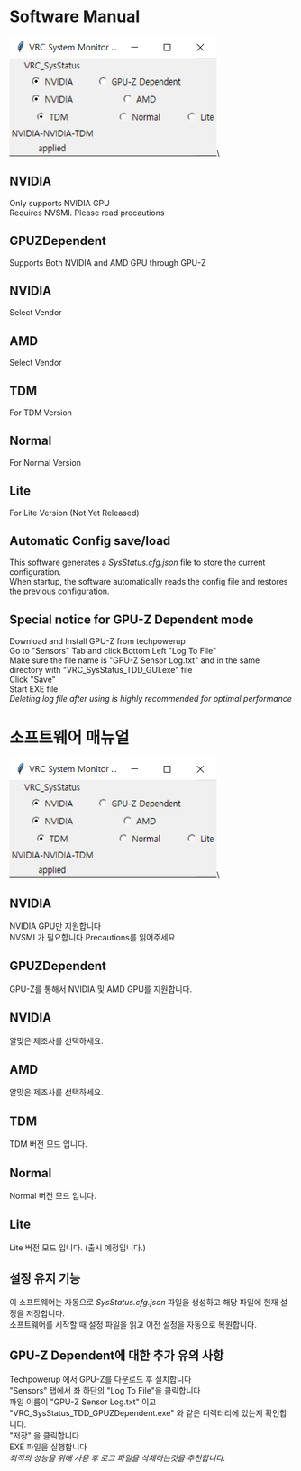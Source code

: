 # Software Manual
![](./ManualAssets/OSCSoftware.png)\
## NVIDIA
Only supports NVIDIA GPU\
Requires NVSMI. Please read precautions
## GPUZDependent
Supports Both NVIDIA and AMD GPU through GPU-Z
## NVIDIA
Select Vendor
## AMD
Select Vendor
## TDM
For TDM Version
## Normal
For Normal Version
## Lite
For Lite Version (Not Yet Released)
## Automatic Config save/load
This software generates a *SysStatus.cfg.json* file to store the current configuration.\
When startup, the software automatically reads the config file and restores the previous configuration.
## Special notice for GPU-Z Dependent mode
Download and Install GPU-Z from techpowerup\
Go to "Sensors" Tab and click Bottom Left "Log To File"\
Make sure the file name is "GPU-Z Sensor Log.txt" and in the same directory with "VRC_SysStatus_TDD_GUI.exe" file\
Click "Save"\
Start EXE file\
*Deleting log file after using is highly recommended for optimal performance*

# 소프트웨어 매뉴얼
![](./ManualAssets/OSCSoftware.png)\
## NVIDIA
NVIDIA GPU만 지원합니다\
NVSMI 가 필요합니다 Precautions를 읽어주세요
## GPUZDependent
GPU-Z를 통해서 NVIDIA 및 AMD GPU를 지원합니다.
## NVIDIA
알맞은 제조사를 선택하세요.
## AMD
알맞은 제조사를 선택하세요.
## TDM
TDM 버전 모드 입니다.
## Normal
Normal 버전 모드 입니다.
## Lite
Lite 버전 모드 입니다. (출시 예정입니다.)
## 설정 유지 기능
이 소프트웨어는 자동으로 *SysStatus.cfg.json* 파일을 생성하고 해당 파일에 현재 설정을 저장합니다.\
소프트웨어를 시작할 때 설정 파일을 읽고 이전 설정을 자동으로 복원합니다.
## GPU-Z Dependent에 대한 추가 유의 사항
Techpowerup 에서 GPU-Z를 다운로드 후 설치합니다\
"Sensors" 탭에서 좌 하단의 "Log To File"을 클릭합니다\
파일 이름이 "GPU-Z Sensor Log.txt" 이고 "VRC_SysStatus_TDD_GPUZDependent.exe" 와 같은 디렉터리에 있는지 확인합니다.\
"저장" 을 클릭합니다\
EXE 파일을 실행합니다\
*최적의 성능을 위해 사용 후 로그 파일을 삭제하는것을 추천합니다.*
